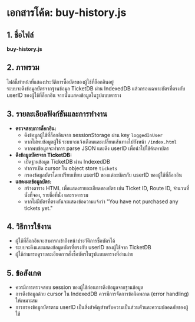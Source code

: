 # เอกสารโค้ด: buy-history.js

## 1. ชื่อไฟล์
**buy-history.js**

## 2. ภาพรวม
ไฟล์นี้ทำหน้าที่แสดงประวัติการซื้อบัตรของผู้ใช้ที่ล็อกอินอยู่  
ระบบจะดึงข้อมูลบัตรจากฐานข้อมูล TicketDB ผ่าน IndexedDB แล้วกรองเฉพาะบัตรที่ตรงกับ userID ของผู้ใช้ที่ล็อกอิน จากนั้นแสดงข้อมูลในรูปแบบตาราง

## 3. รายละเอียดฟังก์ชันและการทำงาน
- **ตรวจสอบการล็อกอิน:**  
  - ดึงข้อมูลผู้ใช้ที่ล็อกอินจาก sessionStorage ผ่าน key `loggedInUser`
  - หากไม่พบข้อมูลผู้ใช้ ระบบจะแจ้งเตือนและเปลี่ยนเส้นทางไปยังหน้า `/index.html`
  - หากพบข้อมูลจะทำการ parse JSON และดึง userID เพื่อนำไปใช้ค้นหาบัตร
- **ดึงข้อมูลบัตรจาก TicketDB:**  
  - เปิดฐานข้อมูล TicketDB ผ่าน IndexedDB  
  - ทำการเปิด cursor ใน object store `tickets`  
  - กรองข้อมูลบัตรโดยเปรียบเทียบ userID ของแต่ละบัตรกับ userID ของผู้ใช้ที่ล็อกอิน
- **แสดงผลข้อมูลบัตร:**  
  - สร้างตาราง HTML เพื่อแสดงรายละเอียดของบัตร เช่น Ticket ID, Route ID, จำนวนที่นั่งที่จอง, รายชื่อที่นั่ง และราคารวม
  - หากไม่มีบัตรที่ตรงกันจะแสดงข้อความแจ้งว่า "You have not purchased any tickets yet."

## 4. วิธีการใช้งาน
- ผู้ใช้ที่ล็อกอินจะสามารถเข้าถึงหน้าประวัติการซื้อบัตรได้  
- ระบบจะดึงและแสดงข้อมูลบัตรที่ตรงกับ userID ของผู้ใช้จาก TicketDB
- ผู้ใช้สามารถดูรายละเอียดการสั่งซื้อบัตรในรูปแบบตารางที่อ่านง่าย

## 5. ข้อสังเกต
- ควรมีการตรวจสอบ session ของผู้ใช้ก่อนการดึงข้อมูลจากฐานข้อมูล  
- การดึงข้อมูลด้วย cursor ใน IndexedDB ควรมีการจัดการข้อผิดพลาด (error handling) ให้เหมาะสม  
- การกรองข้อมูลบัตรตาม userID เป็นสิ่งสำคัญสำหรับความเป็นส่วนตัวและความปลอดภัยของผู้ใช้

